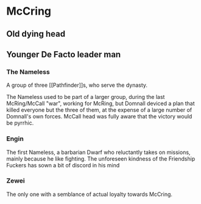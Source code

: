# McCring

## Old dying head 
## Younger De Facto leader man
### The Nameless
A group of three [[Pathfinder]]s, who serve the dynasty. 

The Nameless used to be part of a larger group, during the last McRing/McCall "war", working for McRing, but Domnall deviced a plan that killed everyone but the three of them, at the expense of a large number of Domnall's own forces. 
McCall head was fully aware that the victory would be pyrrhic.

### Engin
The first Nameless, a barbarian Dwarf who reluctantly takes on missions, mainly because he like fighting. 
The unforeseen kindness of the Friendship Fuckers has sown a bit of discord in his mind

### Zewei 
The only one with a semblance of actual loyalty towards McCring. 